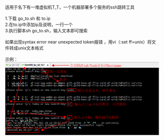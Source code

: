 适用于名下有一堆虚拟机T_T，一个机器部署多个服务的ssh跳转工具<br>
<br>
1.下载 go_to.sh 和 to.ip<br>
2.在to.ip中添加ip及说明，一行一个<br>
3.执行脚本sh go_to.sh，输入文本即可搜索<br>
<br>
如果出现syntax error near unexpected token报错 ，用vi（:set ff=unix）将文件转成unix文本格式<br>
<br>
示例：<br>
![image](/ssh/example1.png)
